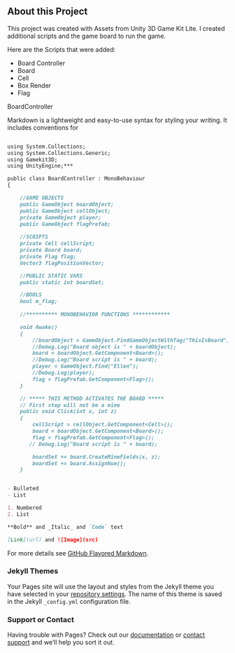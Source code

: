 ## About this Project

This project was created with Assets from Unity 3D Game Kit Lite. I created additional scripts and the game board to run the game.

Here are the Scripts that were added:

- Board Controller
- Board
- Cell
- Box Render
- Flag


BoardController

Markdown is a lightweight and easy-to-use syntax for styling your writing. It includes conventions for

```markdown

using System.Collections;
using System.Collections.Generic;
using Gamekit3D;
using UnityEngine;***

public class BoardController : MonoBehaviour
{

    //GAME OBJECTS
    public GameObject boardObject;
    public GameObject cellObject;
    private GameObject player;
    public GameObject flagPrefab;
    
    //SCRIPTS
    private Cell cellScript;
    private Board board;
    private Flag flag;
    Vector3 flagPositionVector;

    //PUBLIC STATIC VARS
    public static int boardSet;

    //BOOLS
    bool m_flag;
    
    //********** MONOBEHAVIOR FUNCTIONS ************

    void Awake()
    {
        //boardObject = GameObject.FindGameObjectWithTag("ThisIsBoard");
        //Debug.Log("Board object is " + boardObject);
        board = boardObject.GetComponent<Board>();
        //Debug.Log("Board script is " + board);
        player = GameObject.Find("Ellen");
        //Debug.Log(player);
        flag = flagPrefab.GetComponent<Flag>();
    }

    // ***** THIS METHOD ACTIVATES THE BOARD *****
    // First step will not be a mine 
    public void Click(int x, int z)
    {
        cellScript = cellObject.GetComponent<Cell>();
        board = boardObject.GetComponent<Board>();
        flag = flagPrefab.GetComponent<Flag>();
       // Debug.Log("Board script is " + board);

        boardSet += board.CreateMineFields(x, z);
        boardSet += board.AssignNum();
    }


- Bulleted
- List

1. Numbered
2. List

**Bold** and _Italic_ and `Code` text

[Link](url) and ![Image](src)
```

For more details see [GitHub Flavored Markdown](https://guides.github.com/features/mastering-markdown/).

### Jekyll Themes

Your Pages site will use the layout and styles from the Jekyll theme you have selected in your [repository settings](https://github.com/ganzabeans/Minesweeper-3D/settings). The name of this theme is saved in the Jekyll `_config.yml` configuration file.

### Support or Contact

Having trouble with Pages? Check out our [documentation](https://help.github.com/categories/github-pages-basics/) or [contact support](https://github.com/contact) and we’ll help you sort it out.
